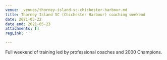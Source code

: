 ```yaml
---
venue: _venues/thorney-island-sc-chichester-harbour.md
title: Thorney Island SC (Chichester Harbour) coaching weekend
date: 2021-05-22
date_end: 2021-05-23
attachments: []
regLink: ''

---
```

Full weekend of training led by professional coaches and 2000 Champions.